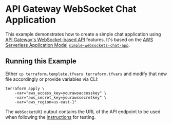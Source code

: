 # API Gateway WebSocket Chat Application

This example demonstrates how to create a simple chat application using [API Gateway's WebSocket-based API](https://docs.aws.amazon.com/apigateway/latest/developerguide/apigateway-websocket-api.html) features.
It's based on the [AWS Serverless Application Model](https://docs.aws.amazon.com/serverless-application-model/latest/developerguide/what-is-sam.html) [`simple-websockets-chat-app`](https://github.com/aws-samples/simple-websockets-chat-app).

## Running this Example

Either `cp terraform.template.tfvars terraform.tfvars` and modify that new file accordingly or provide variables via CLI:

```
terraform apply \
    -var="aws_access_key=yourawsaccesskey" \
    -var="aws_secret_key=yourawssecretkey" \
    -var="aws_region=us-east-1"
```

The `WebSocketURI` output contains the URL of the API endpoint to be used when following the [instructions](https://github.com/aws-samples/simple-websockets-chat-app#testing-the-chat-api) for testing.
